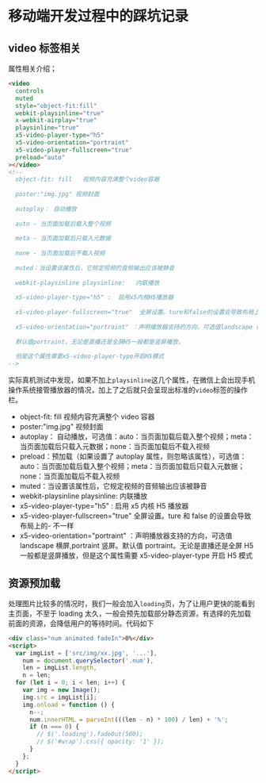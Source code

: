 # 移动端开发过程中的踩坑记录

## video 标签相关

属性相关介绍；

```html
<video
  controls
  muted
  style="object-fit:fill"
  webkit-playsinline="true"
  x-webkit-airplay="true"
  playsinline="true"
  x5-video-player-type="h5"
  x5-video-orientation="portraint"
  x5-video-player-fullscreen="true"
  preload="auto"
></video>
<!--
  object-fit: fill   视频内容充满整个video容器
  
  poster:"img.jpg" 视频封面
  
  autoplay： 自动播放
  
  auto - 当页面加载后载入整个视频
  
  meta - 当页面加载后只载入元数据
  
  none - 当页面加载后不载入视频
  
  muted：当设置该属性后，它规定视频的音频输出应该被静音
  
  webkit-playsinline playsinline:   内联播放
  
  x5-video-player-type="h5" :  启用x5内核H5播放器
  
  x5-video-player-fullscreen="true"  全屏设置。ture和false的设置会导致布局上的不一样
  
  x5-video-orientation="portraint" ：声明播放器支持的方向，可选值landscape 横屏,portraint竖屏。
    
  默认值portraint。无论是直播还是全屏H5一般都是竖屏播放，
  
  但是这个属性需要x5-video-player-type开启H5模式
-->
```

实际真机测试中发现，如果不加上`playsinline`这几个属性，在微信上会出现手机操作系统接管播放器的情况，加上了之后就只会呈现出标准的`video`标签的操作栏。

- object-fit: fill 视频内容充满整个 video 容器
- poster:"img.jpg" 视频封面
- autoplay： 自动播放，可选值：auto：当页面加载后载入整个视频；meta：当页面加载后只载入元数据；none：当页面加载后不载入视频
- preload：预加载（如果设置了 autoplay 属性，则忽略该属性），可选值：auto：当页面加载后载入整个视频；meta：当页面加载后只载入元数据；none：当页面加载后不载入视频
- muted：当设置该属性后，它规定视频的音频输出应该被静音
- webkit-playsinline playsinline: 内联播放
- x5-video-player-type="h5" : 启用 x5 内核 H5 播放器
- x5-video-player-fullscreen="true" 全屏设置。ture 和 false 的设置会导致布局上的- 不一样
- x5-video-orientation="portraint" ：声明播放器支持的方向，可选值 landscape 横屏,portraint 竖屏。默认值 portraint。无论是直播还是全屏 H5 一般都是竖屏播放，但是这个属性需要 x5-video-player-type 开启 H5 模式

## 资源预加载

处理图片比较多的情况时，我们一般会加入`loading`页，为了让用户更快的能看到主页面，不至于 loading 太久，一般会预先加载部分静态资源，有选择的先加载前面的资源，会降低用户的等待时间。代码如下

```html
<div class="num animated fadeIn">0%</div>
<script>
  var imgList = ['src/img/xx.jpg', '...'],
    num = document.querySelector('.num'),
    len = imgList.length,
    n = len;
  for (let i = 0; i < len; i++) {
    var img = new Image();
    img.src = imgList[i];
    img.onload = function () {
      n--;
      num.innerHTML = parseInt(((len - n) * 100) / len) + '%';
      if (n === 0) {
        // $('.loading').fadeOut(500);
        // $('#wrap').css({ opacity: '1' });
      }
    };
  }
</script>
```
